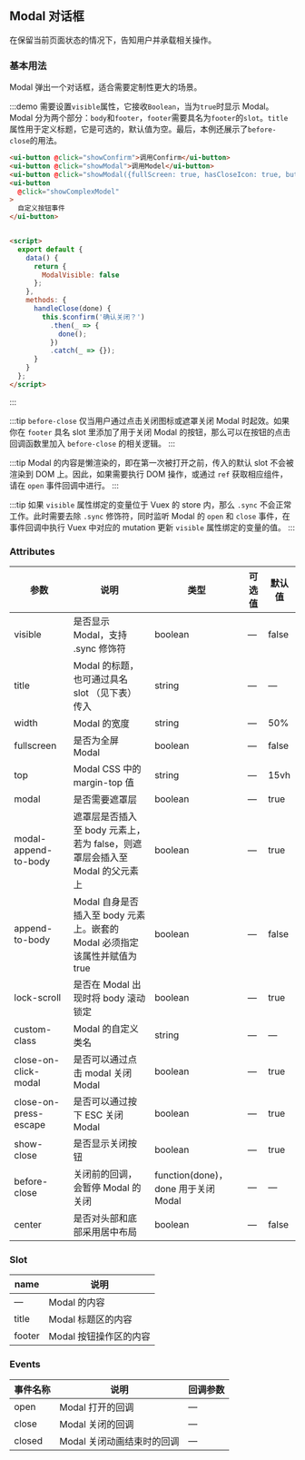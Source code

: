 <script>
  module.exports = {
    data() {
      return {

      };
    },
    methods: {
      showConfirm() {
        this.$Confirm('确定弹出消息框麽？', '我是title')
        .then(_ => this.$Message.success('确认'))
        .catch(e => this.$Message.error('取消'));
      },
      showModal(param = null) {
        const p = Object.assign({
          title: '自定义标题',
          content: '<p>正文部分就是我！</p>'
        }, param);
        this.$Modal(p)
      },
      showComplexModel() {
        const param = {
          title: '复杂modal',
          content: `
            <p class="内容">按钮</p>
          `,
          buttons: [{
            type: 'ensure',
            name: '确认',
            color: 'primary'
          }],
          events: {
            ensure(mod) {
              mod.close();
            }
          }
        };
        this.$Modal(param);
      }
    }
  };
</script>

<style>
  .demo-box.demo-Modal {
    .Modal-footer button:first-child {
      margin-right: 10px;
    }
    .full-image {
      width: 100%;
    }
    .ui-modal__wrapper {
      margin: 0;
    }
    .ui-select {
      width: 300px;
    }
    .ui-input {
      width: 300px;
    }
    .ui-button--text {
      margin-right: 15px;
    }
  }
</style>
## Modal 对话框
在保留当前页面状态的情况下，告知用户并承载相关操作。

### 基本用法

Modal 弹出一个对话框，适合需要定制性更大的场景。

:::demo 需要设置`visible`属性，它接收`Boolean`，当为`true`时显示 Modal。Modal 分为两个部分：`body`和`footer`，`footer`需要具名为`footer`的`slot`。`title`属性用于定义标题，它是可选的，默认值为空。最后，本例还展示了`before-close`的用法。

```html
<ui-button @click="showConfirm">调用Confirm</ui-button>
<ui-button @click="showModal">调用Model</ui-button>
<ui-button @click="showModal({fullScreen: true, hasCloseIcon: true, buttons: [], title: '全屏'})">调用全屏Model</ui-button>
<ui-button
  @click="showComplexModel"
>
  自定义按钮事件
</ui-button>


<script>
  export default {
    data() {
      return {
        ModalVisible: false
      };
    },
    methods: {
      handleClose(done) {
        this.$confirm('确认关闭？')
          .then(_ => {
            done();
          })
          .catch(_ => {});
      }
    }
  };
</script>
```
:::

:::tip
`before-close` 仅当用户通过点击关闭图标或遮罩关闭 Modal 时起效。如果你在 `footer` 具名 slot 里添加了用于关闭 Modal 的按钮，那么可以在按钮的点击回调函数里加入 `before-close` 的相关逻辑。
:::



:::tip
Modal 的内容是懒渲染的，即在第一次被打开之前，传入的默认 slot 不会被渲染到 DOM 上。因此，如果需要执行 DOM 操作，或通过 `ref` 获取相应组件，请在 `open` 事件回调中进行。
:::

:::tip
如果 `visible` 属性绑定的变量位于 Vuex 的 store 内，那么 `.sync` 不会正常工作。此时需要去除 `.sync` 修饰符，同时监听 Modal 的 `open` 和 `close` 事件，在事件回调中执行 Vuex 中对应的 mutation 更新 `visible` 属性绑定的变量的值。
:::

### Attributes
| 参数      | 说明          | 类型      | 可选值                           | 默认值  |
|---------- |-------------- |---------- |--------------------------------  |-------- |
| visible   | 是否显示 Modal，支持 .sync 修饰符 | boolean | — | false |
| title     | Modal 的标题，也可通过具名 slot （见下表）传入 | string    | — | — |
| width     | Modal 的宽度 | string    | — | 50% |
| fullscreen     | 是否为全屏 Modal | boolean    | — | false |
| top       | Modal CSS 中的 margin-top 值 | string | — | 15vh |
| modal     | 是否需要遮罩层   | boolean   | — | true |
| modal-append-to-body     | 遮罩层是否插入至 body 元素上，若为 false，则遮罩层会插入至 Modal 的父元素上   | boolean   | — | true |
| append-to-body     | Modal 自身是否插入至 body 元素上。嵌套的 Modal 必须指定该属性并赋值为 true   | boolean   | — | false |
| lock-scroll | 是否在 Modal 出现时将 body 滚动锁定 | boolean | — | true |
| custom-class      | Modal 的自定义类名 | string    | — | — |
| close-on-click-modal | 是否可以通过点击 modal 关闭 Modal | boolean    | — | true |
| close-on-press-escape | 是否可以通过按下 ESC 关闭 Modal | boolean    | — | true |
| show-close | 是否显示关闭按钮 | boolean    | — | true |
| before-close | 关闭前的回调，会暂停 Modal 的关闭 | function(done)，done 用于关闭 Modal | — | — |
| center | 是否对头部和底部采用居中布局 | boolean | — | false |

### Slot
| name | 说明 |
|------|--------|
| — | Modal 的内容 |
| title | Modal 标题区的内容 |
| footer | Modal 按钮操作区的内容 |

### Events
| 事件名称      | 说明    | 回调参数      |
|---------- |-------- |---------- |
| open  | Modal 打开的回调 | — |
| close  | Modal 关闭的回调 | — |
| closed | Modal 关闭动画结束时的回调 | — |
